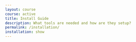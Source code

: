 ```yaml
---
layout: course
course: active
title: Install Guide
description: What tools are needed and how are they setup?
permalink: /installation/
installation: show
---
```

